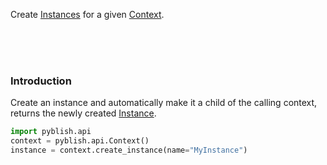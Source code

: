 Create [Instances](pages/Instance.md) for a given [Context](pages/Context.md).

<br>
<br>
<br>

### Introduction

Create an instance and automatically make it a child of the calling context, returns the newly created [Instance](pages/Instance.md).

```python
import pyblish.api
context = pyblish.api.Context()
instance = context.create_instance(name="MyInstance")
```